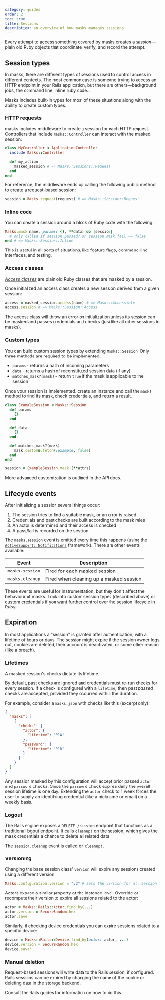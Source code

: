 ```yaml
---
category: guides
order: 2
toc: true
title: Sessions
description: an overview of how masks manages sessions
---
```


Every attempt to access something covered by masks creates a _session_—plain old
Ruby objects that coordinate, verify, and record the attempt.

## Session types

In masks, there are different types of sessions used to control access in
different contexts. The most common case is someone trying to access an HTTP endpoint
in your Rails application, but there are others—background jobs, the command
line, inline ruby code...

Masks includes built-in types for most of these situations along with the
ability to create custom types.

### HTTP requests

masks includes middleware to create a session for each HTTP request.
Controllers that include `Masks::Controller` can interact with the masked
session:

```ruby
class MyController < ApplicationController
  include Masks::Controller

  def my_action
    masked_session # => Masks::Sessions::Request
  end
end
```

For reference, the middleware ends up calling the following public method to create a request-based session:

```ruby
session = Masks.request(request) # => Masks::Session::Request
```

### Inline code

You can create a session around a block of Ruby code with the following:

```ruby
Masks.mask(name, params: {}, **data) do |session|
  # only called if session.passed? or session.mask.fail == false
end # => Masks::Session::Inline
```

This is useful in all sorts of situations, like feature flags, command-line interfaces, and testing.

### Access classes

[_Access classes_](/docs/access-classes.html) are plain old Ruby classes that are masked by a session.

Once initialized an access class creates a new session derived from a given session:

```ruby
access = masked_session.access(name) # => Masks::Accessible
access.session # => Masks::Session::Access
```

The access class will throw an error on initialization unless its session can be
masked and passes credentials and checks (just like all other sessions in
masks).

### Custom types

You can build custom session types by extending `Masks::Session`. Only three methods are required to be implemented:

- `params` - returns a hash of incoming parameters
- `data` - returns a hash of reconstituted session data (if any)
- `matches_mask?(mask)` - return `true` if the mask is applicable to the session

Once your session is implemented, create an instance and call the `mask!` method to find its mask, check credentials, and return a result.

```ruby
class ExampleSession < Masks::Session
  def params
    {}
  end

  def data
    {}
  end

  def matches_mask?(mask)
    mask.custom&.fetch(:example, false)
  end
end

session = ExampleSession.mask!(**attrs)
```

More advanced customization is outlined in the API docs.&#x20;

## Lifecycle events

After initializing a session several things occur:

1.  The session tries to find a suitable mask, or an error is raised
2.  Credentials and past checks are built according to the mask rules
3.  An actor is determined and their access is checked
4.  A pass/fail is recorded on the session

The `masks.session` event is emitted every time this happens (using the
[`ActiveSupport::Notifications`](https://guides.rubyonrails.org/active_support_instrumentation.html#subscribing-to-an-event)
framework). There are other events available:

| Event           | Description                             |
| --------------- | --------------------------------------- |
| `masks.session` | Fired for each masked session           |
| `masks.cleanup` | Fired when cleaning up a masked session |

These events are useful for instrumentation, but they don't affect the behaviour
of masks. Look into custom session types (described above) or custom credentials
if you want further control over the session lifecycle in Ruby.

## Expiration

In most applications a "session" is granted after authentication, with a lifetime
of hours or days. The session might expire if the session owner logs out, cookies
are deleted, their account is deactivated, or some other reason (like a breach).

### Lifetimes

A masked session's checks dictate its lifetime.

By default, past checks are ignored and credentials must re-run checks for
every session. If a check is configured with a `lifetime`, then past _passed_
checks are accepted, provided they occurred within the duration.

For example, consider a `masks.json` with checks like this (excerpt only):

```json
{
  "masks": [
    {
      "checks": {
        "actor": {
          "lifetime": "P1W"
        },
        "password": {
          "lifetime": "P1D"
        }
      }
    }
  ]
}
```

Any session masked by this configuration will accept prior passed `actor` and
`password` checks. Since the `password` check expires daily the overall session
lifetime is one day. Extending the `actor` check to 1 week forces the user to
supply an identifying credential (like a nickname or email) on a weekly basis.

### Logout

The Rails engine exposes a `DELETE /session` endpoint that functions as a
traditional logout endpoint. It calls `cleanup!` on the session, which gives
the mask credentials a chance to delete all related data.

The `session.cleanup` event is called on `cleanup!`.

### Versioning

Changing the base session class' `version` will expire any sessions created
using a different version:

```ruby
Masks.configuration.version = "v2" # sets the version for all session types to "v2"
```

Actors expose a similar property at the instance level. Override or recompute
their version to expire all sessions related to the actor:

```ruby
actor = Masks::Rails::Actor.find_by(...)
actor.version = SecureRandom.hex
actor.save!
```

Similarly, if checking device credentials you can expire sessions related to a
specific device:

```ruby
device = Masks::Rails::Device.find_by(actor: actor, ...)
device.version = SecureRandom.hex
device.save!
```

### Manual deletion

Request-based sessions will write data to the Rails session, if configured. Rails sessions
can be expired by changing the name of the cookie or deleting data in the storage backend.

Consult the Rails guides for information on how to do this.
